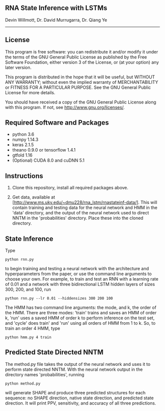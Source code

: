 ## RNA State Inference with LSTMs

Devin Willmott, Dr. David Murrugarra, Dr. Qiang Ye

---

License
-----

This program is free software: you can redistribute it and/or modify
it under the terms of the GNU General Public License as published by
the Free Software Foundation, either version 3 of the License, or
(at your option) any later version.

This program is distributed in the hope that it will be useful,
but WITHOUT ANY WARRANTY; without even the implied warranty of
MERCHANTABILITY or FITNESS FOR A PARTICULAR PURPOSE.  See the
GNU General Public License for more details.

You should have received a copy of the GNU General Public License
along with this program.  If not, see <http://www.gnu.org/licenses/>.

Required Software and Packages
------
* python 3.6
* numpy 1.14.3
* keras 2.1.5
* theano 0.9.0 or tensorflow 1.4.1
* gtfold 1.16
* (Optional) CUDA 8.0 and cuDNN 5.1

Instructions
------

1) Clone this repository, install all required packages above.

2) Get data, available at [http://www.ms.uky.edu/~dmu228/rna_lstm/rnastateinf-data/]. This will contain training and testing data for the neural network and HMM in the 'data' directory, and the output of the neural network used to direct NNTM in the 'probabilities' directory. Place these into the cloned directory.

State Inference
------

Type

```python rnn.py```

to begin training and testing a neural network with the architecture and hyperparameters from the paper, or use the command line arguments to choose your own. For example, to train and test an RNN with a learning rate of 0.01 and a network with three bidirectional LSTM hidden layers of sizes 300, 200, and 100, run

```python rnn.py --lr 0.01 --hiddensizes 300 200 100```

The HMM has two command line arguments: the mode, and k, the order of the HMM. There are three modes: 'train' trains and saves an HMM of order k, 'run' uses a saved HMM of order k to perform inference on the test set, and 'cycle' does train' and 'run' using all orders of HMM from 1 to k. So, to train an order 4 HMM, type

```python hmm.py 4 train```

Predicted State Directed NNTM
------

The method.py file takes the output of the neural network and uses it to perform state directed NNTM. With the neural network output in the directory names 'probabilities', running

```python method.py```

will generate SHAPE and produce three predicted structures for each sequence: no SHAPE direction, native state direction, and predicted state direction. It will print PPV, sensitivity, and accuracy of all three predictions.
